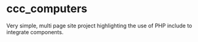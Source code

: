 # ccc_computers
Very simple, multi page site project highlighting the use of PHP include to integrate components. 
